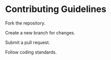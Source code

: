 # Contributing Guidelines
Fork the repository.

Create a new branch for changes.

Submit a pull request.

Follow coding standards.
